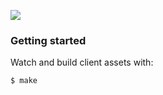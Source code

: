 ![](https://my-blockstack-apps.herokuapp.com/shot.png)

### Getting started

Watch and build client assets with:

    $ make
